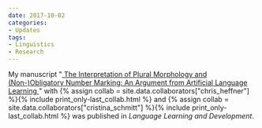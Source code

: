 ```yaml
---
date: 2017-10-02
categories:
- Updates
tags:
- Linguistics
- Research
---
```


<p>
My manuscript "<a
href="https://doi.org/10.1080/15475441.2017.1324307">
The Interpretation of Plural Morphology and (Non-)Obligatory Number Marking: An Argument from Artificial Language Learning
</a>" with {% assign collab = site.data.collaborators["chris_heffner"] %}{% include print_only-last_collab.html %} and {% assign collab = site.data.collaborators["cristina_schmitt"] %}{% include print_only-last_collab.html %} was published in <em>Language Learning and Development</em>.
</p>
